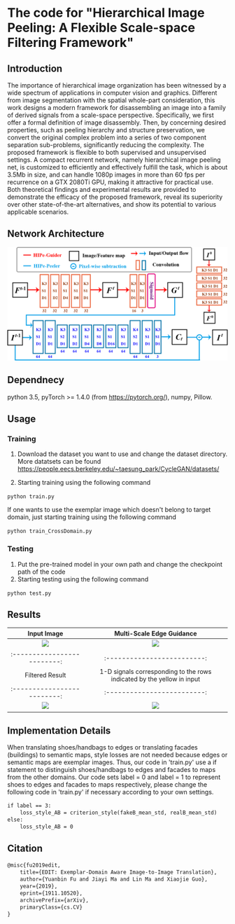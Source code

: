 
# The code for "Hierarchical Image Peeling: A Flexible Scale-space Filtering Framework"

## Introduction
The importance of hierarchical image organization has been witnessed by a wide spectrum of applications in computer vision and graphics. Different from image segmentation with the spatial whole-part consideration, this work designs a modern framework for disassembling an image into a family of derived signals from a scale-space perspective. Specifically, we first offer a formal definition of image disassembly. Then, by concerning desired properties, such as peeling hierarchy and structure preservation, we convert the original complex problem into a series of two component separation sub-problems, significantly reducing the complexity. The proposed framework is flexible to both supervised and unsupervised settings. A compact recurrent network, namely hierarchical image peeling net, is customized to efficiently and effectively fulfill the task, which is about 3.5Mb in size, and can handle 1080p images in more than 60 fps per recurrence on a GTX 2080Ti GPU, making it attractive for practical use. Both theoretical findings and experimental results are provided to demonstrate the efficacy of the proposed framework, reveal its superiority over other state-of-the-art alternatives, and show its potential to various applicable scenarios.

## Network Architecture
![Reesuly](img/arch.png)

## Dependnecy
python 3.5, pyTorch >= 1.4.0 (from https://pytorch.org/), numpy, Pillow.
## Usage

### Training
1. Download the dataset you want to use and change the dataset directory. More datatsets can be found https://people.eecs.berkeley.edu/~taesung_park/CycleGAN/datasets/

2. Starting training using the following command

```python train.py```

If one wants to use the exemplar image which doesn't belong to target domain, just starting training using the following command

```python train_CrossDomain.py```
 
### Testing
1. Put the pre-trained model in your own path and change the checkpoint path of the code
2. Starting testing using the following command

```python test.py```

## Results
Input Image             |  Multi-Scale Edge Guidance
:-------------------------:|:-------------------------:
![](img/building3.png)  |  ![](img/building3_edge.png)
:-------------------------:|:-------------------------:
Filtered Result             |  1-D signals corresponding to the rows indicated by the yellow in input
:-------------------------:|:-------------------------:
![](img/building3_smooth.png)  |  ![](img/Plot_firstpic2.png)



## Implementation Details
When translating shoes/handbags to edges or translating facades (buildings) to semantic maps, style losses are not needed because edges or semantic maps are exemplar images. Thus, our code in 'train.py' use a if statement to distinguish shoes/handbags to edges and facades to maps from the other domains. Our code sets label = 0 and label = 1 to represent shoes to edges and facades to maps respectively, please change the following code in 'train.py'  if necessary according to your own settings.
```
if label == 3:
    loss_style_AB = criterion_style(fakeB_mean_std, realB_mean_std)
else:
    loss_style_AB = 0
```

## Citation
```
@misc{fu2019edit,
    title={EDIT: Exemplar-Domain Aware Image-to-Image Translation},
    author={Yuanbin Fu and Jiayi Ma and Lin Ma and Xiaojie Guo},
    year={2019},
    eprint={1911.10520},
    archivePrefix={arXiv},
    primaryClass={cs.CV}
}
```

